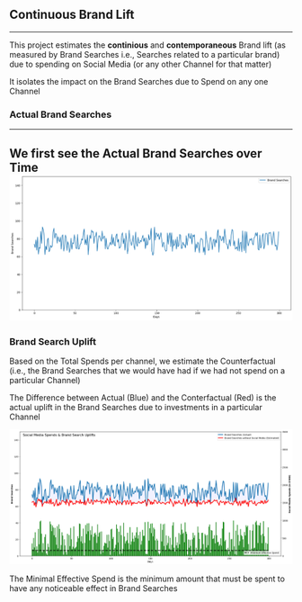 ## Continuous Brand Lift
---
This project estimates the **continious** and **contemporaneous** Brand lift (as measured by Brand Searches i.e., Searches related to a particular brand) due to spending on Social Media (or any other Channel for that matter)

It isolates the impact on the Brand Searches due to Spend on any one Channel

### Actual Brand Searches 
---
We first see the Actual Brand Searches over Time
![Image_1](https://github.com/SubhraSMukherjee/Brand_Lift/blob/main/screenshots/image1.png)
---
### Brand Search Uplift 
Based on the Total Spends per channel, we estimate the Counterfactual (i.e., the Brand Searches that we would have had if we had not spend on a particular Channel)

The Difference between Actual (Blue) and the Conterfactual (Red) is the actual uplift in the Brand Searches due to investments in a particular Channel


![Image 2](https://github.com/SubhraSMukherjee/Brand_Lift/blob/main/screenshots/image2.png)

The Minimal Effective Spend is the minimum amount that must be spent to have any noticeable effect in Brand Searches
